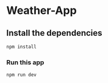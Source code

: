 # Weather-App

## Install the dependencies

```sh
npm install
```

### Run this app

```sh
npm run dev
```
